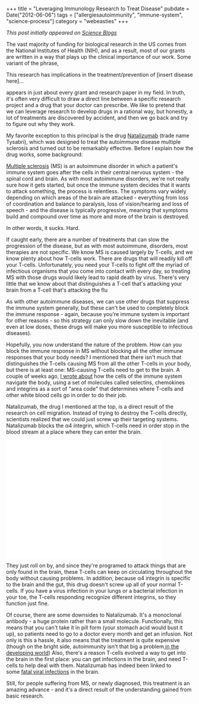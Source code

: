 +++
title = "Leveraging Immunology Research to Treat Disease"
pubdate = Date("2012-06-06")
tags = ["allergiesautoimmunity", "immune-system", "science-process"]
category = "webeasties"
+++

_This post initially appeared on [Science Blogs](http://scienceblogs.com/webeasties)_

The vast majority of funding for biological research in the US comes from the National Institutes of Health (NIH), and as a result, most of our grants are written in a way that plays up the clinical importance of our work. Some variant of the phrase,

This research has implications in the treatment/prevention of [insert disease here]...

appears in just about every grant and research paper in my field. In truth, it's often very difficult to draw a direct line between a specific research project and a drug that your doctor can prescribe. We like to pretend that we can leverage research to develop drugs in a rational way, but honestly, a lot of treatments are discovered by accident, and then we go back and try to figure out why they work.

My favorite exception to this principal is the drug [Natalizumab](http://en.wikipedia.org/wiki/Natalizumab) (trade name Tysabri), which was designed to treat the autoimmune disease multiple sclerosis and turned out to be remarkably effective. Before I explain how the drug works, some background:

[Multiple sclerosis](http://www.ncbi.nlm.nih.gov/pubmedhealth/PMH0001747/) (MS) is an autoimmune disorder in which a patient's immune system goes after the cells in their central nervous system - the spinal cord and brain. As with most autoimmune disorders, we're not really sure how it gets started, but once the immune system decides that it wants to attack something, the process is relentless. The symptoms vary widely depending on which areas of the brain are attacked - everything from loss of coordination and balance to paralysis, loss of vision/hearing and loss of speech - and the disease is typically progressive, meaning that symptoms build and compound over time as more and more of the brain is destroyed.

In other words, it sucks. Hard.

If caught early, there are a number of treatments that can slow the progression of the disease, but as with most autoimmune, disorders, most therapies are not specific. We know MS is caused largely by T-cells, and we know plenty about how T-cells work. There are drugs that will readily kill off your T-cells. Unfortunately, you need your T-cells to fight off the myriad of infectious organisms that you come into contact with every day, so treating MS with those drugs would likely lead to rapid death by virus. There's very little that we know about that distinguishes a T-cell that's attacking your brain from a T-cell that's attacking the flu

As with other autoimmune diseases, we can use other drugs that suppress the immune system generally, but these can't be used to completely block the immune response - again, because you're immune system is important for other reasons - so this strategy can only slow down the inevitable (and even at low doses, these drugs will make you more susceptible to infectious diseases).

Hopefully, you now understand the nature of the problem. How can you block the immune response in MS without blocking all the other immune responses that your body needs? I mentioned that there isn't much that distinguishes the T-cells causing MS from all the other T-cells in your body, but there is at least one: MS-causing T-cells need to get to the brain. A couple of weeks ago, [I wrote about](http://scienceblogs.com/webeasties/2012/05/25/how-the-immune-system-get-where-it-needs-to-go/) how the cells of the immune system navigate the body, using a set of molecules called selectins, chemokines and integrins as a sort of "area code" that determines where T-cells and other white blood cells go in order to do their job.

Natalizumab, the drug I mentioned at the top, is a direct result of the research on cell migration. Instead of trying to destroy the T-cells directly, scientists realized that we could just screw up their targeting systems. Natalizumab blocks the α4 integrin, which T-cells need in order stop in the blood stream at a place where they can enter the brain.

<iframe width="420" height="315" src="[http://www.youtube.com/embed/yChFz3_td4A](http://www.youtube.com/embed/yChFz3_td4A)" frameborder="0" allowfullscreen></iframe>

They just roll on by, and since they're programed to attack things that are only found in the brain, these T-cells can keep on circulating throughout the body without causing problems. In addition, because α4 integrin is specific to the brain and the gut, this drug doesn't screw up all of your normal T-cells. If you have a virus infection in your lungs or a bacterial infection in your toe, the T-cells responding recognize different integrins, so they function just fine.

Of course, there are some downsides to Natalizumab. It's a monoclonal antibody - a huge protein rather than a small molecule. Functionally, this means that you can't take it in pill form (your stomach acid would bust it up), so patients need to go to a doctor every month and get an infusion. Not only is this a hassle, it also means that the treatment is quite expensive (though on the bright side, autoimmunity isn't that big a problem[ in the developing world](http://en.wikipedia.org/wiki/Hygiene_hypothesis)) Also, there's a reason T-cells evolved a way to get into the brain in the first place: you can get infections in the brain, and need T-cells to help deal with them. Natalizumab has indeed been linked to some [fatal viral infections](http://en.wikipedia.org/wiki/Progressive_multifocal_leukoencephalopathy) in the brain.

Still, for people suffering from MS, or newly diagnosed, this treatment is an amazing advance - and it's a direct result of the understanding gained from basic research.
 

      
  
